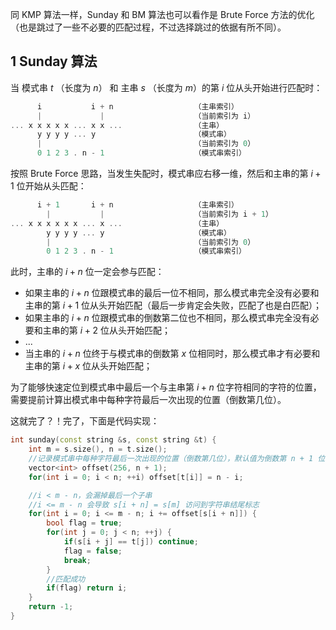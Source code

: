 同 KMP 算法一样，Sunday 和 BM 算法也可以看作是 Brute Force 方法的优化（也是跳过了一些不必要的匹配过程，不过选择跳过的依据有所不同）。

## 1 Sunday 算法
当 模式串 $t$ （长度为 $n$） 和 主串 $s$ （长度为 $m$）的第 $i$ 位从头开始进行匹配时：
```cpp
      i           i + n                  （主串索引）
      |             |                    （当前索引为 i）
... x x x x x ... x x ...                （主串）
      y y y y ... y                      （模式串）
      |                                  （当前索引为 0）
      0 1 2 3 . n - 1                    （模式串索引）
```
按照 Brute Force 思路，当发生失配时，模式串应右移一维，然后和主串的第 $i + 1$ 位开始从头匹配：
```cpp
      i + 1       i + n                  （主串索引）
        |           |                    （当前索引为 i + 1）
... x x x x x x ... x ...                （主串）
        y y y y ... y                    （模式串）
        |                                （当前索引为 0）
        0 1 2 3 . n - 1                  （模式串索引）
```
此时，主串的 $i + n$ 位一定会参与匹配：
- 如果主串的 $i + n$ 位跟模式串的最后一位不相同，那么模式串完全没有必要和主串的第 $i + 1$ 位从头开始匹配（最后一步肯定会失败，匹配了也是白匹配）；
- 如果主串的 $i + n$ 位跟模式串的倒数第二位也不相同，那么模式串完全没有必要和主串的第 $i + 2$ 位从头开始匹配；
- ...
- 当主串的 $i + n$ 位终于与模式串的倒数第 $x$ 位相同时，那么模式串才有必要和主串的第 $i + x$ 位从头开始匹配；

为了能够快速定位到模式串中最后一个与主串第 $i + n$ 位字符相同的字符的位置，需要提前计算出模式串中每种字符最后一次出现的位置（倒数第几位）。

这就完了？！完了，下面是代码实现：
```cpp
int sunday(const string &s, const string &t) {
    int m = s.size(), n = t.size();
    //记录模式串中每种字符最后一次出现的位置（倒数第几位），默认值为倒数第 n + 1 位
    vector<int> offset(256, n + 1);
    for(int i = 0; i < n; ++i) offset[t[i]] = n - i;

    //i < m - n，会漏掉最后一个子串
    //i <= m - n 会导致 s[i + n] = s[m] 访问到字符串结尾标志
    for(int i = 0; i <= m - n; i += offset[s[i + n]]) {
        bool flag = true;
        for(int j = 0; j < n; ++j) {
            if(s[i + j] == t[j]) continue;
            flag = false;
            break;
        }
        //匹配成功
        if(flag) return i;
    }
    return -1;
}
```